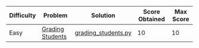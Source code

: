 | Difficulty | Problem                                                                            | Solution                                                                                   | Score Obtained | Max Score |
| ---------- | ---------------------------------------------------------------------------------- | ------------------------------------------------------------------------------------------ | -------------- | --------- |
| Easy       | [Grading Students](https://www.hackerrank.com/challenges/grading-students/problem) | [grading_students.py](/problem_solving/algorithms/implementation/easy/grading_students.py) | 10             | 10        |